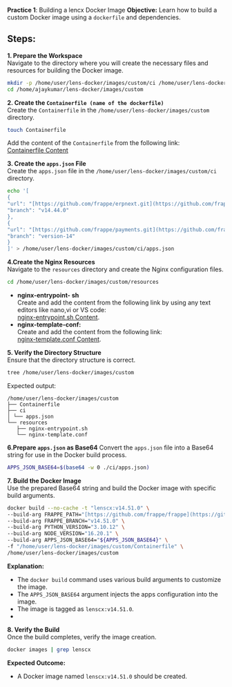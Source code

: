 

**Practice 1**: Building a lencx Docker Image 
**Objective:** Learn how to build a custom Docker image using a `dockerfile` and dependencies.

## Steps:

**1. Prepare the Workspace**  
Navigate to the directory where you will create the necessary files and resources for building the Docker image. 
```bash  
mkdir -p /home/user/lens-docker/images/custom/ci /home/user/lens-docker/images/custom/resources  
cd /home/ajaykumar/lens-docker/images/custom  
```
**2. Create the `Containerfile (name of the dockerfile)`**  
Create the `Containerfile` in the `/home/user/lens-docker/images/custom` directory. 
```bash  
touch Containerfile  
```
 Add the content of the `Containerfile` from the following link:  
[Containerfile Content](https://github.com/frappe/frappe_docker/blob/main/images/custom/Containerfile)


 **3. Create the `apps.json` File**  
Create the `apps.json` file in the `/home/user/lens-docker/images/custom/ci` directory. 
```bash  
echo '[  
{  
"url": "[https://github.com/frappe/erpnext.git](https://github.com/frappe/erpnext.git)",  
"branch": "v14.44.0"  
},  
{  
"url": "[https://github.com/frappe/payments.git](https://github.com/frappe/payments.git)",  
"branch": "version-14"  
}  
]' > /home/user/lens-docker/images/custom/ci/apps.json  
```
 **4.Create the Nginx Resources**  
Navigate to the `resources` directory and create the Nginx configuration files. 
```bash  
cd /home/user/lens-docker/images/custom/resources  
``` 
- **nginx-entrypoint- sh**  
Create and add the content from the following link by using any text editors like nano,vi or VS code:  
[nginx-entrypoint.sh Content](https://github.com/frappe/frappe_docker/blob/main/resources/nginx-entrypoint.sh).
- **nginx-template-conf:**  
Create and add the content from the following link:  
[nginx-template.conf Content](https://github.com/frappe/frappe_docker/blob/main/resources/nginx-template.conf).

**5. Verify the Directory Structure**  
Ensure that the directory structure is correct. 
```bash  
tree /home/user/lens-docker/images/custom  
```
 Expected output: 
 ```plaintext  
/home/user/lens-docker/images/custom  
├── Containerfile  
├── ci  
│ └── apps.json  
└── resources  
	├── nginx-entrypoint.sh  
	└── nginx-template.conf  
```
 **6.Prepare `apps.json` as Base64** 
Convert the `apps.json` file into a Base64 string for use in the Docker build process. 
```bash  
APPS_JSON_BASE64=$(base64 -w 0 ./ci/apps.json)  
```
**7. Build the Docker Image**  
Use the prepared Base64 string and build the Docker image with specific build arguments. 
```bash  
docker build --no-cache -t "lenscx:v14.51.0" \  
--build-arg FRAPPE_PATH="[https://github.com/frappe/frappe](https://github.com/frappe/frappe)" \  
--build-arg FRAPPE_BRANCH="v14.51.0" \  
--build-arg PYTHON_VERSION="3.10.12" \  
--build-arg NODE_VERSION="16.20.1" \  
--build-arg APPS_JSON_BASE64="${APPS_JSON_BASE64}" \  
-f "/home/user/lens-docker/images/custom/Containerfile" \  
/home/user/lens-docker/images/custom  
``` 
**Explanation:**  
- The `docker build` command uses various build arguments to customize the image.  
- The `APPS_JSON_BASE64` argument injects the apps configuration into the image.  
- The image is tagged as `lenscx:v14.51.0`.
- 
**8. Verify the Build**  
Once the build completes, verify the image creation. 
```bash  
docker images | grep lenscx  
```

**Expected Outcome:**
- A Docker image named `lenscx:v14.51.0` should be created. 
<!--stackedit_data:
eyJoaXN0b3J5IjpbLTgwOTcyNzQxOSwxNjExOTY5Nzc4LC0xOT
g2MjQ1MTIwLDQwODE4NTI5OCwtMzgxMzg0OTE2LDIxMjc1MjM4
OTddfQ==
-->